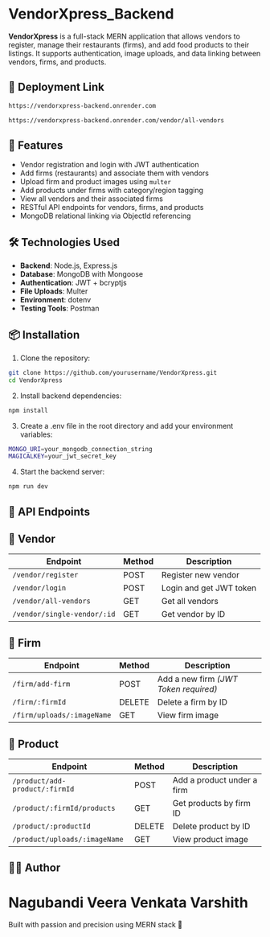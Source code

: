 # VendorXpress_Backend
**VendorXpress** is a full-stack MERN application that allows vendors to register, manage their restaurants (firms), and add food products to their listings. It supports authentication, image uploads, and data linking between vendors, firms, and products.

## 🔗 Deployment Link
```bash
https://vendorxpress-backend.onrender.com
```
```bash
https://vendorxpress-backend.onrender.com/vendor/all-vendors
```

## 🚀 Features
- Vendor registration and login with JWT authentication
- Add firms (restaurants) and associate them with vendors
- Upload firm and product images using `multer`
- Add products under firms with category/region tagging
- View all vendors and their associated firms
- RESTful API endpoints for vendors, firms, and products
- MongoDB relational linking via ObjectId referencing

## 🛠️ Technologies Used
- **Backend**: Node.js, Express.js
- **Database**: MongoDB with Mongoose
- **Authentication**: JWT + bcryptjs
- **File Uploads**: Multer
- **Environment**: dotenv
- **Testing Tools**: Postman

## 📦 Installation
1. Clone the repository:
```bash
git clone https://github.com/yourusername/VendorXpress.git
cd VendorXpress
```
2. Install backend dependencies:
```bash
npm install
```
3. Create a .env file in the root directory and add your environment variables:
```bash
MONGO_URI=your_mongodb_connection_string
MAGICALKEY=your_jwt_secret_key
```
4. Start the backend server:
```bash
npm run dev
```

## 🧪 API Endpoints

##  🔐 Vendor
| Endpoint                    | Method | Description             |
| --------------------------- | ------ | ----------------------- |
| `/vendor/register`          | POST   | Register new vendor     |
| `/vendor/login`             | POST   | Login and get JWT token |
| `/vendor/all-vendors`       | GET    | Get all vendors         |
| `/vendor/single-vendor/:id` | GET    | Get vendor by ID        |

## 🏢 Firm
| Endpoint                   | Method | Description                           |
| -------------------------- | ------ | ------------------------------------- |
| `/firm/add-firm`           | POST   | Add a new firm *(JWT Token required)* |
| `/firm/:firmId`            | DELETE | Delete a firm by ID                   |
| `/firm/uploads/:imageName` | GET    | View firm image                       |

## 🍕 Product
| Endpoint                       | Method | Description                |
| ------------------------------ | ------ | -------------------------- |
| `/product/add-product/:firmId` | POST   | Add a product under a firm |
| `/product/:firmId/products`    | GET    | Get products by firm ID    |
| `/product/:productId`          | DELETE | Delete product by ID       |
| `/product/uploads/:imageName`  | GET    | View product image         |

## 👨‍💻 Author
# Nagubandi Veera Venkata Varshith
  Built with passion and precision using MERN stack 🚀




